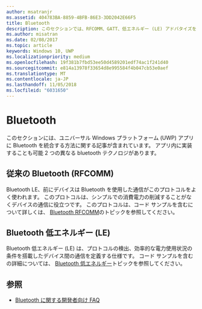```yaml
---
author: msatranjr
ms.assetid: 404783BA-8859-4BFB-86E3-3DD2042E66F5
title: Bluetooth
description: このセクションでは、RFCOMM、GATT、低エネルギー (LE) アドバタイズを使う方法を含め、ユニバーサル Windows プラットフォーム (UWP) アプリに Bluetooth を統合する方法に関する記事を取り上げています。
ms.author: misatran
ms.date: 02/08/2017
ms.topic: article
keywords: Windows 10, UWP
ms.localizationpriority: medium
ms.openlocfilehash: 19f381b7fbd53ee50d4589201edf74ac1f241d40
ms.sourcegitcommit: e814a13978f33654d8e995584f4b047cb53e0aef
ms.translationtype: MT
ms.contentlocale: ja-JP
ms.lasthandoff: 11/05/2018
ms.locfileid: "6031650"
---
```

# <a name="bluetooth"></a>Bluetooth
このセクションには、ユニバーサル Windows プラットフォーム (UWP) アプリに Bluetooth を統合する方法に関する記事が含まれています。 アプリ内に実装することも可能 2 つの異なる bluetooth テクノロジがあります。

## <a name="classic-bluetooth-rfcomm"></a>従来の Bluetooth (RFCOMM)
Bluetooth LE、前にデバイスは Bluetooth を使用した通信がこのプロトコルをよく使われます。 このプロトコルは、シンプルでの消費電力の削減することがなくデバイスの通信に役立つです。 このプロトコルは、コード サンプルを含むについて詳しくは、 [Bluetooth RFCOMM](send-or-receive-files-with-rfcomm.md)のトピックを参照してください。

## <a name="bluetooth-low-energy-le"></a>Bluetooth 低エネルギー (LE)
Bluetooth 低エネルギー (LE) は、プロトコルの検出、効率的な電力使用状況の条件を搭載したデバイス間の通信を定義する仕様です。 コード サンプルを含むの詳細については、 [Bluetooth 低エネルギー](bluetooth-low-energy-overview.md)トピックを参照してください。

## <a name="see-also"></a>参照
- [Bluetooth に関する開発者向け FAQ](bluetooth-dev-faq.md)